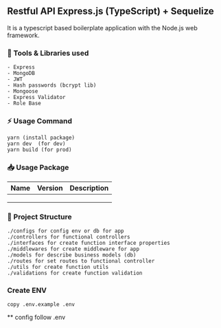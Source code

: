 ﻿## Restful API Express.js (TypeScript) + Sequelize
It is a typescript based boilerplate  application with the Node.js web framework.
 
 ### <g-emoji class="g-emoji" alias="hammer" fallback-src="https://github.githubassets.com/images/icons/emoji/unicode/1f528.png">🔨</g-emoji> Tools & Libraries used
 ```
- Express
- MongoDB
- JWT
- Hash passwords (bcrypt lib)
- Mongoose
- Express Validator
- Role Base
```

### <g-emoji class="g-emoji" alias="zap" fallback-src="https://github.githubassets.com/images/icons/emoji/unicode/26a1.png">⚡️</g-emoji> Usage Command
```
yarn (install package)
yarn dev  (for dev)
yarn build (for prod)
```

### <g-emoji class="g-emoji" alias="inbox_tray" fallback-src="https://github.githubassets.com/images/icons/emoji/unicode/1f4e5.png">📥</g-emoji> Usage Package
| Name | Version | Description |
|------|---------|-------------|
|      |         |             |
|      |         |             |
|      |         |             |

### <g-emoji class="g-emoji" alias="file_folder" fallback-src="https://github.githubassets.com/images/icons/emoji/unicode/1f4c1.png">📁</g-emoji> Project Structure
```
./configs for config env or db for app
./controllers for functional controllers
./interfaces for create function interface properties 
./middlewares for create middleware for app
./models for describe business models (db)
./routes for set routes to functional controller
./utils for create function utils 
./validations for create function validation 
```

### Create ENV
```
copy .env.example .env
```
** config follow .env

